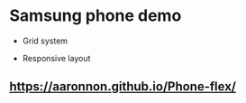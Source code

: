 # Samsung phone demo



- Grid system

- Responsive layout

  

## https://aaronnon.github.io/Phone-flex/

